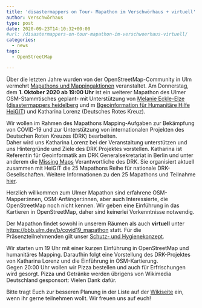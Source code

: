 ```yaml
---
title: 'disastermappers on Tour- Mapathon im Verschwörhaus + virtuell'
author: Verschwörhaus
type: post
date: 2020-09-23T14:10:32+00:00
#url: /disastermappers-on-tour-mapathon-im-verschwoerhaus-virtuell/
categories:
  - news
tags:
  - OpenStreetMap

---
```

Über die letzten Jahre wurden von der OpenStreetMap-Community in Ulm vermehrt [Mapathons und Mappingaktionen][1] veranstaltet. Am Donnerstag, dem **1. Oktober 2020 ab 19:00 Uhr** ist ein weiterer Mapathon des Ulmer OSM-Stammtisches geplant- mit Unterstützung von [Melanie Eckle-Elze][2] ([disastermappers heidelberg][3] und m [Bgeoinformation für Humanitäre Hilfe][4] [HeiGIT][4]) und Katharina Lorenz (Deutsches Rotes Kreuz).

Wir wollen im Rahmen des Mapathons Mapping-Aufgaben zur Bekämpfung von COVID-19 und zur Unterstützung von internationalen Projekten des Deutschen Roten Kreuzes (DRK) bearbeiten.  
Daher wird uns Katharina Lorenz bei der Veranstaltung unterstützen und uns Hintergründe und Ziele des DRK Projektes vorstellen. Katharina ist Referentin für Geoinformatik am DRK Generalsekretariat in Berlin und unter anderem die [Missing Maps][5] Verantwortliche des DRK. Sie organisiert aktuell zusammen mit HeiGIT die 25 Mapathons Reihe für nationale DRK-Gesellschaften. Weitere Informationen zu den 25 Mapathons und Teilnahme [hier][6].

Herzlich willkommen zum Ulmer Mapathon sind erfahrene OSM-Mapper:innen, OSM-Anfänger:innen, aber auch Interessierte, die OpenStreetMap noch nicht kennen. Wir geben eine Einführung in das Kartieren in OpenStreetMap, daher sind keinerlei Vorkenntnisse notwendig.

Der Mapathon findet sowohl in unserem Räumen als auch **virtuell** unter <https://bbb.ulm.dev/b/covid19_mapathon> statt. Für die Präsenzteilnehmenden gilt unser [Schutz- und Hygienekonzept][7].

Wir starten um 19 Uhr mit einer kurzen Einführung in OpenStreetMap und humanitäres Mapping. Daraufhin folgt eine Vorstellung des DRK-Projektes von Katharina Lorenz und die Einführung in OSM-Kartierung.  
Gegen 20:00 Uhr wollen wir Pizza bestellen und auch für Erfrischungen wird gesorgt. Pizza und Getränke werden übrigens von Wikimedia Deutschland gesponsort: Vielen Dank dafür.

Bitte tragt Euch zur besseren Planung in der Liste auf der [Wikiseite][8] ein, wenn ihr gerne teilnehmen wollt. Wir freuen uns auf euch!

 [1]: https://wiki.openstreetmap.org/wiki/Ulm_Neu-Ulm/Aktionen
 [2]: https://www.hotosm.org/people/melanie-eckle/
 [3]: https://disastermappers.wordpress.com/
 [4]: https://heigit.org/geoinformation-for-humanitarian-aid/
 [5]: https://www.missingmaps.org/
 [6]: https://www.drk.de/hilfe-weltweit/was-wir-tun/missing-maps/
 [7]: /covid-19-massnahmenplan-ab-juli-2020/
 [8]: https://wiki.openstreetmap.org/wiki/Ulm_Neu-Ulm/COVID-19-Mapathon
